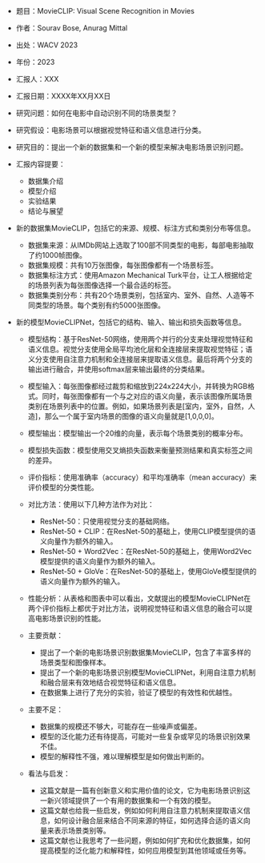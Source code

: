 

- 题目：MovieCLIP: Visual Scene Recognition in Movies
- 作者：Sourav Bose, Anurag Mittal
- 出处：WACV 2023
- 年份：2023
- 汇报人：XXX
- 汇报日期：XXXX年XX月XX日



- 研究问题：如何在电影中自动识别不同的场景类型？
- 研究假设：电影场景可以根据视觉特征和语义信息进行分类。
- 研究目的：提出一个新的数据集和一个新的模型来解决电影场景识别问题。
- 汇报内容提要：
  - 数据集介绍
  - 模型介绍
  - 实验结果
  - 结论与展望

- 新的数据集MovieCLIP，包括它的来源、规模、标注方式和类别分布等信息。

  - 数据集来源：从IMDb网站上选取了100部不同类型的电影，每部电影抽取了约1000帧图像。
  - 数据集规模：共有10万张图像，每张图像都有一个场景标签。
  - 数据集标注方式：使用Amazon Mechanical Turk平台，让工人根据给定的场景列表为每张图像选择一个最合适的标签。
  - 数据集类别分布：共有20个场景类别，包括室内、室外、自然、人造等不同类型的场景。每个类别有约5000张图像。

- 新的模型MovieCLIPNet，包括它的结构、输入、输出和损失函数等信息。

  - 模型结构：基于ResNet-50网络，使用两个并行的分支来处理视觉特征和语义信息。视觉分支使用全局平均池化层和全连接层来提取视觉特征；语义分支使用自注意力机制和全连接层来提取语义信息。最后将两个分支的输出进行融合，并使用softmax层来输出最终的分类结果。
  - 模型输入：每张图像都经过裁剪和缩放到224x224大小，并转换为RGB格式。同时，每张图像都有一个与之对应的语义向量，表示该图像所属场景类别在场景列表中的位置。例如，如果场景列表是[室内，室外，自然，人造]，那么一个属于室内场景的图像的语义向量就是[1,0,0,0]。

  - 模型输出：模型输出一个20维的向量，表示每个场景类别的概率分布。
  - 模型损失函数：模型使用交叉熵损失函数来衡量预测结果和真实标签之间的差异。
  - 评价指标：使用准确率（accuracy）和平均准确率（mean accuracy）来评价模型的分类性能。
  - 对比方法：使用以下几种方法作为对比：
    - ResNet-50：只使用视觉分支的基础网络。
    - ResNet-50 + CLIP：在ResNet-50的基础上，使用CLIP模型提供的语义向量作为额外的输入。
    - ResNet-50 + Word2Vec：在ResNet-50的基础上，使用Word2Vec模型提供的语义向量作为额外的输入。
    - ResNet-50 + GloVe：在ResNet-50的基础上，使用GloVe模型提供的语义向量作为额外的输入。
  - 性能分析：从表格和图表中可以看出，文献提出的模型MovieCLIPNet在两个评价指标上都优于对比方法，说明视觉特征和语义信息的融合可以提高电影场景识别的性能。

  - 主要贡献：
    - 提出了一个新的电影场景识别数据集MovieCLIP，包含了丰富多样的场景类型和图像样本。
    - 提出了一个新的电影场景识别模型MovieCLIPNet，利用自注意力机制和融合层来有效地结合视觉特征和语义信息。
    - 在数据集上进行了充分的实验，验证了模型的有效性和优越性。
  - 主要不足：
    - 数据集的规模还不够大，可能存在一些噪声或偏差。
    - 模型的泛化能力还有待提高，可能对一些复杂或罕见的场景识别效果不佳。
    - 模型的解释性不强，难以理解模型是如何做出判断的。
  - 看法与启发：
    - 这篇文献是一篇有创新意义和实用价值的论文，它为电影场景识别这一新兴领域提供了一个有用的数据集和一个有效的模型。
    - 这篇文献也给我一些启发，例如如何利用自注意力机制来提取语义信息，如何设计融合层来结合不同来源的特征，如何选择合适的语义向量来表示场景类别等。
    - 这篇文献也让我思考了一些问题，例如如何扩充和优化数据集，如何提高模型的泛化能力和解释性，如何应用模型到其他领域或任务等。

